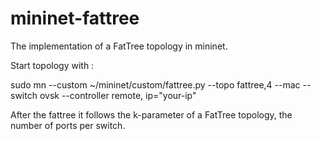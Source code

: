 # mininet-fattree

The implementation of a FatTree topology in mininet. 

Start topology with : 

sudo mn --custom ~/mininet/custom/fattree.py --topo fattree,4 --mac --switch ovsk --controller remote, ip="your-ip"

After the fattree it follows the k-parameter of a FatTree topology, the number of ports per switch.
